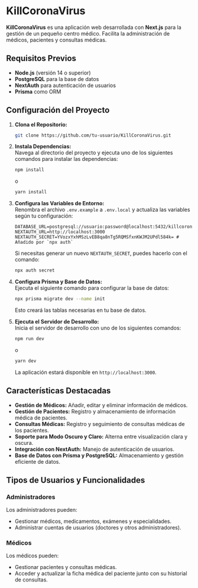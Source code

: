 # KillCoronaVirus

**KillCoronaVirus** es una aplicación web desarrollada con **Next.js** para la gestión de un pequeño centro médico. Facilita la administración de médicos, pacientes y consultas médicas.


## Requisitos Previos

- **Node.js** (versión 14 o superior)
- **PostgreSQL** para la base de datos
- **NextAuth** para autenticación de usuarios
- **Prisma** como ORM

## Configuración del Proyecto

1. **Clona el Repositorio:**

    ```bash
    git clone https://github.com/tu-usuario/KillCoronaVirus.git
    ```

2. **Instala Dependencias:**  
   Navega al directorio del proyecto y ejecuta uno de los siguientes comandos para instalar las dependencias:

    ```bash
    npm install
    ```

    o

    ```bash
    yarn install
    ```

3. **Configura las Variables de Entorno:**  
   Renombra el archivo `.env.example` a `.env.local` y actualiza las variables según tu configuración:

    ```plaintext
    DATABASE_URL=postgresql://usuario:password@localhost:5432/killcoronavirus
    NEXTAUTH_URL=http://localhost:3000
    NEXTAUTH_SECRET=YVozxYxhMSzLvEB8qa8nTg5RQMSfxnKWJM2UPdl584k= # Añadido por `npx auth`
    ```

   Si necesitas generar un nuevo `NEXTAUTH_SECRET`, puedes hacerlo con el comando:

   ```bash
   npx auth secret


4. **Configura Prisma y Base de Datos:**  
   Ejecuta el siguiente comando para configurar la base de datos:

    ```bash
    npx prisma migrate dev --name init
    ```

    Esto creará las tablas necesarias en tu base de datos.

5. **Ejecuta el Servidor de Desarrollo:**  
   Inicia el servidor de desarrollo con uno de los siguientes comandos:

    ```bash
    npm run dev
    ```

    o

    ```bash
    yarn dev
    ```

    La aplicación estará disponible en `http://localhost:3000`.

## Características Destacadas

- **Gestión de Médicos:** Añadir, editar y eliminar información de médicos.
- **Gestión de Pacientes:** Registro y almacenamiento de información médica de pacientes.
- **Consultas Médicas:** Registro y seguimiento de consultas médicas de los pacientes.
- **Soporte para Modo Oscuro y Claro:** Alterna entre visualización clara y oscura.
- **Integración con NextAuth:** Manejo de autenticación de usuarios.
- **Base de Datos con Prisma y PostgreSQL:** Almacenamiento y gestión eficiente de datos.

## Tipos de Usuarios y Funcionalidades

### Administradores

Los administradores pueden:
- Gestionar médicos, medicamentos, exámenes y especialidades.
- Administrar cuentas de usuarios (doctores y otros administradores).

### Médicos

Los médicos pueden:
- Gestionar pacientes y consultas médicas.
- Acceder y actualizar la ficha médica del paciente junto con su historial de consultas.

